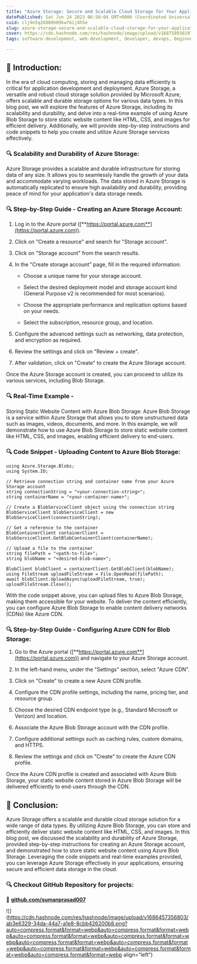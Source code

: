 ```yaml
---
title: "Azure Storage: Secure and Scalable Cloud Storage for Your Applications"
datePublished: Sat Jun 24 2023 06:50:04 GMT+0000 (Coordinated Universal Time)
cuid: clj9n5q26000h09kwfmij4h5e
slug: azure-storage-secure-and-scalable-cloud-storage-for-your-applications
cover: https://cdn.hashnode.com/res/hashnode/image/upload/v1687589361972/14b01cb6-c444-442f-92cb-e95a06f12861.png
tags: software-development, web-development, developer, devops, beginners

---
```


## **📍** Introduction:

In the era of cloud computing, storing and managing data efficiently is critical for application development and deployment. Azure Storage, a versatile and robust cloud storage solution provided by Microsoft Azure, offers scalable and durable storage options for various data types. In this blog post, we will explore the features of Azure Storage, including its scalability and durability, and delve into a real-time example of using Azure Blob Storage to store static website content like HTML, CSS, and images for efficient delivery. Additionally, we will provide step-by-step instructions and code snippets to help you create and utilize Azure Storage services effectively.

### **🔍** Scalability and Durability of Azure Storage:

Azure Storage provides a scalable and durable infrastructure for storing data of any size. It allows you to seamlessly handle the growth of your data and accommodate varying workloads. The data stored in Azure Storage is automatically replicated to ensure high availability and durability, providing peace of mind for your application's data storage needs.

### **🔍** Step-by-Step Guide - Creating an Azure Storage Account:

1. Log in to the Azure portal ([**https://portal.azure.com**](https://portal.azure.com)).
    
2. Click on "Create a resource" and search for "Storage account".
    
3. Click on "Storage account" from the search results.
    
4. In the "Create storage account" page, fill in the required information:
    
    * Choose a unique name for your storage account.
        
    * Select the desired deployment model and storage account kind (General Purpose v2 is recommended for most scenarios).
        
    * Choose the appropriate performance and replication options based on your needs.
        
    * Select the subscription, resource group, and location.
        
5. Configure the advanced settings such as networking, data protection, and encryption as required.
    
6. Review the settings and click on "Review + create".
    
7. After validation, click on "Create" to create the Azure Storage account.
    

Once the Azure Storage account is created, you can proceed to utilize its various services, including Blob Storage.

### **🔍** Real-Time Example -

Storing Static Website Content with Azure Blob Storage: Azure Blob Storage is a service within Azure Storage that allows you to store unstructured data such as images, videos, documents, and more. In this example, we will demonstrate how to use Azure Blob Storage to store static website content like HTML, CSS, and images, enabling efficient delivery to end-users.

### **🔍** Code Snippet - Uploading Content to Azure Blob Storage:

```plaintext
using Azure.Storage.Blobs;
using System.IO;

// Retrieve connection string and container name from your Azure Storage account
string connectionString = "<your-connection-string>";
string containerName = "<your-container-name>";

// Create a BlobServiceClient object using the connection string
BlobServiceClient blobServiceClient = new BlobServiceClient(connectionString);

// Get a reference to the container
BlobContainerClient containerClient = blobServiceClient.GetBlobContainerClient(containerName);

// Upload a file to the container
string filePath = "<path-to-file>";
string blobName = "<desired-blob-name>";

BlobClient blobClient = containerClient.GetBlobClient(blobName);
using FileStream uploadFileStream = File.OpenRead(filePath);
await blobClient.UploadAsync(uploadFileStream, true);
uploadFileStream.Close();
```

With the code snippet above, you can upload files to Azure Blob Storage, making them accessible for your website. To deliver the content efficiently, you can configure Azure Blob Storage to enable content delivery networks (CDNs) like Azure CDN.

### **🔍** Step-by-Step Guide - Configuring Azure CDN for Blob Storage:

1. Go to the Azure portal ([**https://portal.azure.com**](https://portal.azure.com)) and navigate to your Azure Storage account.
    
2. In the left-hand menu, under the "Settings" section, select "Azure CDN".
    
3. Click on "Create" to create a new Azure CDN profile.
    
4. Configure the CDN profile settings, including the name, pricing tier, and resource group.
    
5. Choose the desired CDN endpoint type (e.g., Standard Microsoft or Verizon) and location.
    
6. Associate the Azure Blob Storage account with the CDN profile.
    
7. Configure additional settings such as caching rules, custom domains, and HTTPS.
    
8. Review the settings and click on "Create" to create the Azure CDN profile.
    

Once the Azure CDN profile is created and associated with Azure Blob Storage, your static website content stored in Azure Blob Storage will be delivered efficiently to end-users through the CDN.

## **📍** Conclusion:

Azure Storage offers a scalable and durable cloud storage solution for a wide range of data types. By utilizing Azure Blob Storage, you can store and efficiently deliver static website content like HTML, CSS, and images. In this blog post, we discussed the scalability and durability of Azure Storage, provided step-by-step instructions for creating an Azure Storage account, and demonstrated how to store static website content using Azure Blob Storage. Leveraging the code snippets and real-time examples provided, you can leverage Azure Storage effectively in your applications, ensuring secure and efficient data storage in the cloud.

### **🔍 Checkout GitHub Repository for projects:**

**🔗** [**github.com/sumanprasad007**](http://github.com/sumanprasad007)

![](https://cdn.hashnode.com/res/hashnode/image/upload/v1686457356803/ab3e6329-34da-44a7-a1e8-8cbb426200b8.png?auto=compress,format&format=webp&auto=compress,format&format=webp&auto=compress,format&format=webp&auto=compress,format&format=webp&auto=compress,format&format=webp&auto=compress,format&format=webp&auto=compress,format&format=webp&auto=compress,format&format=webp&auto=compress,format&format=webp align="left")